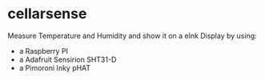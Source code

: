 # cellarsense

Measure Temperature and Humidity and show it on a eInk Display by using:
* a Raspberry PI
* a Adafruit Sensirion SHT31-D
* a Pimoroni Inky pHAT
